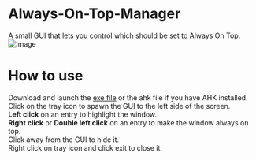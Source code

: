 # Always-On-Top-Manager
A small GUI that lets you control which should be set to Always On Top.
![image](https://user-images.githubusercontent.com/51830149/123538991-011b3e80-d76a-11eb-9fcc-5e275dc81582.png)


# How to use
Download and launch the [exe file](https://github.com/Thomas-678/Always-On-Top-Manager/releases/download/v1.0/AlwaysOnTopManager.exe) or the ahk file if you have AHK installed.<br>
Click on the tray icon to spawn the GUI to the left side of the screen.<br>
<b>Left click</b> on an entry to highlight the window.<br>
<b>Right click</b> or <b>Double left click</b> on an entry to make the window always on top.<br>
Click away from the GUI to hide it.<br>
Right click on tray icon and click exit to close it.
